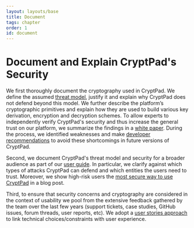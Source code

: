 ```yaml
---
layout: layouts/base
title: Document
tags: chapter
order: 1
id: document
---
```


# Document and Explain CryptPad's Security

We first thoroughly document the cryptography used in CryptPad. We define the
assumed [threat model](./threatmodel/README.md), justify it and explain why
CryptPad does not defend beyond this model. We further describe the platform’s
cryptographic primitives and explain how they are used to build various key
derivation, encryption and decryption schemes. To allow experts to independently
verify CryptPad's security and thus increase the general trust on our platform,
we summarize the findings in a [white paper](./whitepaper/main.pdf). During the
process, we identified weaknesses and make [developer
recommendations](./recommendations/main.pdf) to avoid these shortcomings in
future versions of CryptPad.

Second, we document CryptPad's threat model and
security for a broader audience as part of our [user
guide](https://docs.cryptpad.org/en/user_guide/security.html). In particular, we
clarify against which types of attacks CryptPad can defend and which entities
the users need to trust. Moreover, we show high-risk users the [most secure way
to use
CryptPad](https://git.xwikisas.com/xwiki-labs/cryptpad-blog/-/merge_requests/3)
in a blog post. <!-- todo: Update blog link ☝ -->

Third, to ensure that security concerns and cryptography are considered in the
context of usability we pool from the extensive feedback gathered by the team
over the last few years (support tickets, case studies, GitHub issues, forum
threads, user reports, etc). We adopt a [user stories
approach](<./userstories/CryptPad User Stories.md>) to link technical
choices/constraints with user experience.
